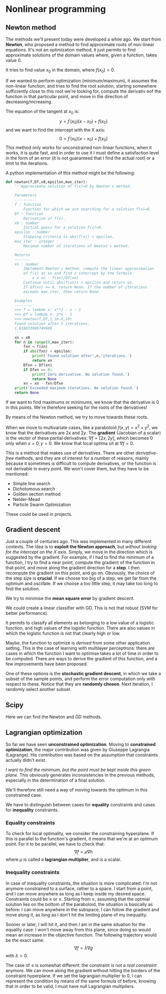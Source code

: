 # Nonlinear programming

## Newton method

The methods we'll present today were developed a while ago. We start from **Newton**, who proposed a method to find approximate roots of non-linear equations. It's not an optimization method, it just permits to find approximate solutions of the domain values where, given a function, takes value 0.

It tries to find value $x_0$ in the domain, where $f(x_0)=0$.

If we wanted to perform optimization (minimum/maximum), it assumes the non-linear function, and tries to find the root solution, starting somewhere sufficiently close to this root we're looking for, compute the derivativ eof the function in that particular point, and move in the direction of decreasing/increasing.

The equation of the tangent at $x_0$ is:
$$
y=f^{\prime}\left(x_{0}\right)\left(x-x_{0}\right)+f\left(x_{0}\right)
$$
and we want to find the intercept with the X axis:
$$
0=f^{\prime}\left(x_{0}\right)\left(x-x_{0}\right)+f\left(x_{0}\right)
$$
This method only works for unconstrained non-linear functions, when it works, it is quite fast, and in order to use it I must define a satisfaction level in the form of an error (it is not guaranteed that I find the actual root) or a limit to the iterations. 

A python implementation of this method might be the following:

```python
def newton(f,Df,x0,epsilon,max_iter):
    '''Approximate solution of f(x)=0 by Newton's method.

    Parameters
    ----------
    f : function
        Function for which we are searching for a solution f(x)=0.
    Df : function
        Derivative of f(x).
    x0 : number
        Initial guess for a solution f(x)=0.
    epsilon : number
        Stopping criteria is abs(f(x)) < epsilon.
    max_iter : integer
        Maximum number of iterations of Newton's method.

    Returns
    -------
    xn : number
        Implement Newton's method: compute the linear approximation
        of f(x) at xn and find x intercept by the formula
            x = xn - f(xn)/Df(xn)
        Continue until abs(f(xn)) < epsilon and return xn.
        If Df(xn) == 0, return None. If the number of iterations
        exceeds max_iter, then return None.

    Examples
    --------
    >>> f = lambda x: x**2 - x - 1
    >>> Df = lambda x: 2*x - 1
    >>> newton(f,Df,1,1e-8,10)
    Found solution after 5 iterations.
    1.618033988749989
    '''
    xn = x0
    for n in range(0,max_iter):
        fxn = f(xn)
        if abs(fxn) < epsilon:
            print('Found solution after',n,'iterations.')
            return xn
        Dfxn = Df(xn)
        if Dfxn == 0:
            print('Zero derivative. No solution found.')
            return None
        xn = xn - fxn/Dfxn
    print('Exceeded maximum iterations. No solution found.')
    return None
```

If we want to find maximums or minimums, we know that the derivative is $0$ in this points. We're therefore seeking for the roots of the derivatives!

By means of the Newton method, we try to move towards these roots.

When we move to multivariate cases, like a paraboloid $f(x,y)=x^2+y^2$, we know that the derivatives are $2x$ and $2y$. The **gradient** (Jacobian of a scalar) is the vector of these partial derivatives: $\nabla f =[2x,2y]$, which becomes $0$ only when $x=0,y=0$. We know that local optima sit at $\nabla f=0$.

This is a method that makes use of derivatives. There are other *derivative-free* methods, and they are of interest for a number of reasons, mainly because it sometimes is difficult to compute derivatives, or the function is not derivable in every point. We won't cover them, but they have to be mentioned:

* Simple line search
* Dichotomous search
* Golden section method
* Nelder-Mead
* Particle Swarm Optimization

These could be used in projects.

## Gradient descent

Just a couple of centuries ago. This was implemented in many different contexts. The idea is to **exploit the Newton approach**, but *without looking for the intercept on the X axis*. Simply, we move in the direction which is suggested by the gradient. For example, if I had to find the minimum of a function, I try to find a near point, compute the gradient of the function in that point, and move along the gradient direction for a **step**. I then recompute the gradient on this point, and go on. Obviously, the choice of the step size is **crucial**. If we choose too big of a step, we get far from the optimum and oscillate. If we choose a too little step, it may take too long to find the solution. 

We try to minimise the **mean square error** by gradient descent.

We could create a linear classifier with GD. This is not that robust (SVM for better performance).

It permits to classify all elements as belonging to a low value of a logistic function, and high values of the logistic function. There are also values in which the logistic function is not that clearly high or low. 

Maybe, the function to optimize is *derived* from some other application setting. This is the case of learning with multilayer perceptrons: there are cases in which the function I want to optimise takes a lot of time in order to be computed. There are ways to derive the gradient of this function, and a few improvements have been proposed. 

One of these options is the **stochastic gradient descent**, in which we take a subset of the sample points, and perform the error computation only with respect to these. Notice that they are **randomly chosen**. Next iteration, I randomly select another subset. 

## Scipy

Here we can find the Newton and GD methods.

## Lagrangian optimization

So far we have seen **unconstrained optimization**. Moving to **constrained optimization**, the major contribution was given by Giuseppe Lagrangia (Lagrange). His contribution was based on the assumption that constraints actually didn't exist. 

*I want to find the minimum, but the point must be kept inside this green plane.* This obviously generates inconsistencies in the previous methods, especially in the determination of a final solution. 

We'll therefore still need a way of moving towards the optimum in this constrained case. 

We have to distinguish between cases for **equality** constraints and cases for **inequality** constraints. 

### Equality constraints

To check for local optimality, we consider the constraining hyperplane. If this is parallel to the function's gradient, it means that we're at an optimum point. For it to be parallel, we have to check that:
$$
\nabla f=\mu \nabla h
$$
where $\mu$ is called a **lagrangian multiplier**, and is a scalar.

### Inequality constraints

In case of inequality constraints, the situation is more complicated: I'm not anymore constrained to a surface, rather to a space. I start from a point, and I can move anywhere as long as I keep inside my desired space. Constraints could be $\ge$ or $\le$. Starting from $\ge$, assuming that the optmial solution lies on the bottom of the paraboloid, the situation is basically as before: I can move anywhere in the subspace, I can follow the gradient and move along it, as long as I don't hit the limiting plane of my inequality.

Sooner or later, I will hit it, and then I am in the same situation for the equality case: I won't move away from this plane, since doing so would mean an increase in the objective function. The following trajectory would be the exact same:
$$
\nabla f=\lambda \nabla g
$$
with $\lambda>0$.

The case of $\le$ is somewhat different: the constraint is not a *real constraint* anymore. We can move along the gradient without hitting the borders of the constraint hyperplane. If we set the lagrangian multiplier to 0, I can represent the condition by means of the same formula of before, knowing that in order to be valid, I must have null Lagrangian multipliers.















